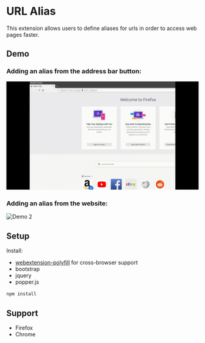 # URL Alias
This extension allows users to define aliases for urls in order to access web pages faster.

## Demo

### Adding an alias from the address bar button:
![Demo 1](gifs/demo-1.gif)

### Adding an alias from the website:
![Demo 2](gifs/demo-2.gif)

## Setup
Install:
* [webextension-polyfill](https://github.com/mozilla/webextension-polyfill) for cross-browser support
* bootstrap
* jquery
* popper.js
```bash
npm install
```

## Support
* Firefox
* Chrome

